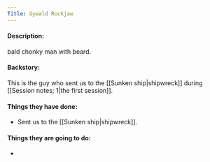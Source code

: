 ```yaml
---
Title: Gywald Rockjaw
---
```

#### Description:
bald chonky man with beard. 

#### Backstory:
This is the guy who sent us to the [[Sunken ship|shipwreck]] during [[Session notes; 1|the first session]].


#### Things they have done:
* Sent us to the [[Sunken ship|shipwreck]].

#### Things they are going to do:
* 